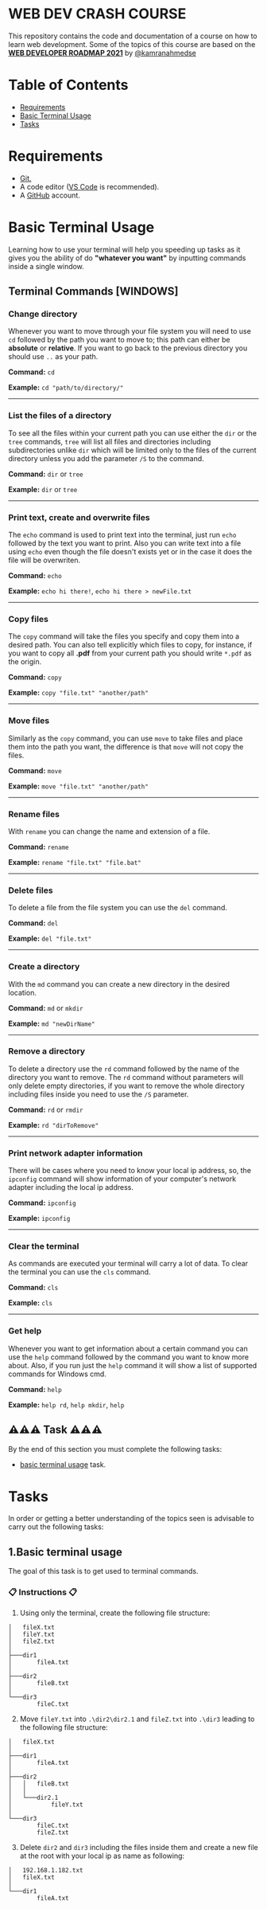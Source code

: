# WEB DEV CRASH COURSE
This repository contains the code and documentation of a course on how to learn web development. Some of the topics of this course are based on the [**WEB DEVELOPER ROADMAP 2021**](https://github.com/kamranahmedse/developer-roadmap) by [@kamranahmedse](https://github.com/kamranahmedse)

# Table of Contents
- [Requirements](#requirements)
- [Basic Terminal Usage](#basic-terminal-usage)
- [Tasks](#tasks)

# Requirements
- [Git.](https://git-scm.com/)
- A code editor ([VS Code](https://code.visualstudio.com/) is recommended).
- A [GitHub](https://github.com) account.

# Basic Terminal Usage
Learning how to use your terminal will help you speeding up tasks as it gives you the ability of do **"whatever you want"** by inputting commands inside a single window.

## Terminal Commands [WINDOWS]
### Change directory
Whenever you want to move through your file system you will need to use `cd` followed by the path you want to move to; this path can either be **absolute** or **relative**. If you want to go back to the previous directory you should use `..` as your path.

**Command:**  `cd`
<br>

**Example:**  `cd "path/to/directory/"`
<hr>

### List the files of a directory
To see all the files within your current path you can use either the `dir` or the `tree` commands, `tree` will list all files and directories including subdirectories unlike `dir` which will be limited only to the files of the current directory unless you add the parameter `/S` to the command.

**Command:**  `dir` or `tree`
<br>

**Example:**  `dir` or `tree`
<hr>

### Print text, create and overwrite files
The `echo` command is used to print text into the terminal, just run `echo` followed by the text you want to print. Also you can write text into a file using `echo` even though the file doesn't exists yet or in the case it does the file will be overwriten.

**Command:**  `echo`
<br>

**Example:**  `echo hi there!`, `echo hi there > newFile.txt`
<hr>

### Copy files
The `copy` command will take the files you specify and copy them into a desired path. You can also tell explicitly which files to copy, for instance, if you want to copy all **.pdf** from your current path you should write `*.pdf` as the origin.

**Command:**  `copy`
<br>

**Example:**  `copy "file.txt" "another/path"`
<hr>

### Move files
Similarly as the `copy` command, you can use `move` to take files and place them into the path you want, the difference is that `move` will not copy the files.

**Command:**  `move`
<br>

**Example:**  `move "file.txt" "another/path"`
<hr>

### Rename files
With `rename` you can change the name and extension of a file.

**Command:**  `rename`
<br>

**Example:**  `rename "file.txt" "file.bat"`
<hr>

### Delete files
To delete a file from the file system you can use the `del` command.

**Command:**  `del`
<br>

**Example:**  `del "file.txt"`
<hr>

### Create a directory
With the `md` command you can create a new directory in the desired location.

**Command:**  `md` or `mkdir`
<br>

**Example:**  `md "newDirName"`
<hr>

### Remove a directory
To delete a directory use the `rd` command followed by the name of the directory you want to remove. The `rd` command without parameters will only delete empty directories, if you want to remove the whole directory including files inside you need to use the `/S` parameter.

**Command:**  `rd` or `rmdir`
<br>

**Example:**  `rd "dirToRemove"`
<hr>

### Print network adapter information
There will be cases where you need to know your local ip address, so, the `ipconfig` command will show information of your computer's network adapter including the local ip address.

**Command:**  `ipconfig`
<br>

**Example:**  `ipconfig`
<hr>

### Clear the terminal
As commands are executed your terminal will carry a lot of data. To clear the terminal you can use the `cls` command.

**Command:**  `cls`
<br>

**Example:**  `cls`
<hr>

### Get help
Whenever you want to get information about a certain command you can use the `help` command followed by the command you want to know more about. Also, if you run just the `help` command it will show a list of supported commands for Windows cmd.

**Command:**  `help`
<br>

**Example:**  `help rd`, `help mkdir`, `help`

## ⚠⚠⚠ Task ⚠⚠⚠
By the end of this section you must complete the following tasks:
- [basic terminal usage](#1basic-terminal-usage) task.

# Tasks
In order or getting a better understanding of the topics seen is advisable to carry out the following tasks:

## 1.Basic terminal usage
The goal of this task is to get used to terminal commands.

### 📋 Instructions 📋
1. Using only the terminal, create the following file structure:
```
│   fileX.txt
│   fileY.txt
│   fileZ.txt
│
├───dir1
│       fileA.txt
│
├───dir2
│       fileB.txt
│
└───dir3
        fileC.txt
```
2. Move `fileY.txt` into `.\dir2\dir2.1` and `fileZ.txt` into `.\dir3` leading to the following file structure:
```
│   fileX.txt
│
├───dir1
│       fileA.txt
│
├───dir2
│   │   fileB.txt
│   │
│   └───dir2.1
│           fileY.txt
│
└───dir3
        fileC.txt
        fileZ.txt
```
3. Delete `dir2` and `dir3` including the files inside them and create a new file at the root with your local ip as name as following:
```
│   192.168.1.182.txt
│   fileX.txt
│
└───dir1
        fileA.txt
```
